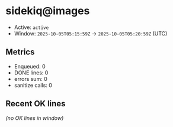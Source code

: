 # sidekiq@images

- Active: `active`
- Window: `2025-10-05T05:15:59Z` → `2025-10-05T05:20:59Z` (UTC)

## Metrics
- Enqueued: 0
- DONE lines: 0
- errors sum: 0
- sanitize calls: 0

## Recent OK lines
_(no OK lines in window)_
